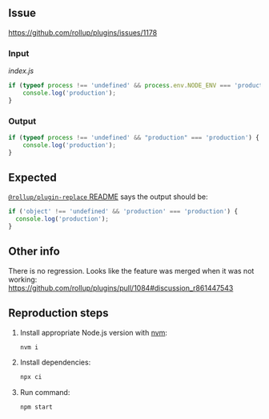 ## Issue

https://github.com/rollup/plugins/issues/1178

### Input

_index.js_
```js
if (typeof process !== 'undefined' && process.env.NODE_ENV === 'production') {
	console.log('production');
}
```


### Output
```js
if (typeof process !== 'undefined' && "production" === 'production') {
	console.log('production');
}
```

## Expected
[`@rollup/plugin-replace` README](https://github.com/rollup/plugins/tree/1f0e2cd/packages/replace#objectguards) says the output should be:

```js
if ('object' !== 'undefined' && 'production' === 'production') {
  console.log('production');
}
```

## Other info
There is no regression. Looks like the feature was merged when it was not working: https://github.com/rollup/plugins/pull/1084#discussion_r861447543


## Reproduction steps
1. Install appropriate Node.js version with [nvm](http://nvm.sh/):
	```
	nvm i
	```

2. Install dependencies:
	```sh
	npx ci
	```

3. Run command:
	```sh
	npm start
	```

